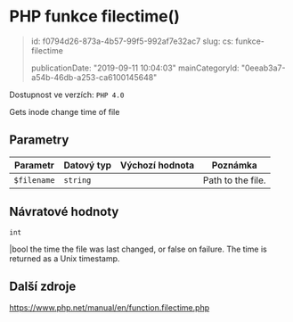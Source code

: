 PHP funkce filectime()
======================

> id: f0794d26-873a-4b57-99f5-992af7e32ac7
> slug:
> 	cs: funkce-filectime
>
> publicationDate: "2019-09-11 10:04:03"
> mainCategoryId: "0eeab3a7-a54b-46db-a253-ca6100145648"

Dostupnost ve verzích: `PHP 4.0`

Gets inode change time of file


Parametry
--------------

| Parametr | Datový typ | Výchozí hodnota | Poznámka |
|-----|-----|-----|-----|
| `$filename` | `string` |  | Path to the file. |


Návratové hodnoty
----------------

`int`

|bool the time the file was last changed, or false on failure.
The time is returned as a Unix timestamp.

Další zdroje
------------

https://www.php.net/manual/en/function.filectime.php
